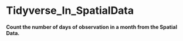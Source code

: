 # Tidyverse_In_SpatialData
#### Count the number of days of observation in a month from the Spatial Data. 

